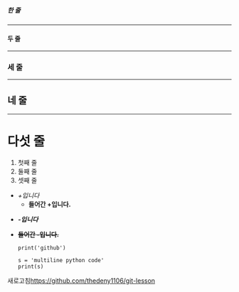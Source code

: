 ##### 한 줄
---
#### 두 줄
***
### 세 줄
---
## 네 줄
***
# 다섯 줄

1. 첫째 줄
2. 둘째 줄
3. 셋째 줄

+ *+입니다*
  + **들어간 +입니다.**
- ***-입니다***
 - ~~__들어간 -입니다.__~~

   `print('github')`

   ```
   s = 'multiline python code'
   print(s)
   ```

새로고침<https://github.com/thedeny1106/git-lesson>
